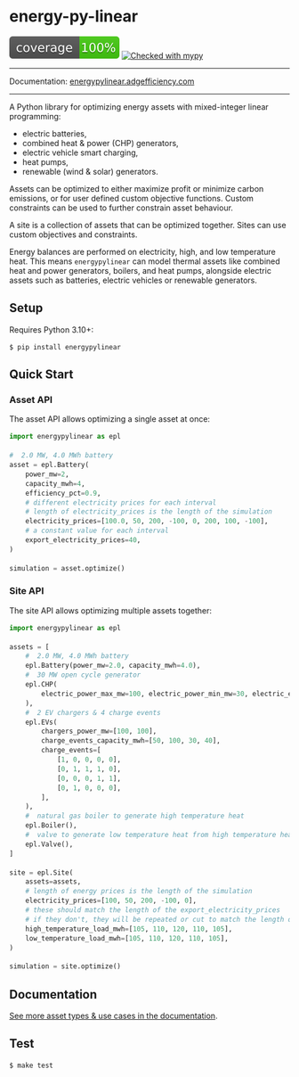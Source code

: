 # energy-py-linear

<img src="./static/coverage.svg"> [![Checked with mypy](https://www.mypy-lang.org/static/mypy_badge.svg)](https://mypy-lang.org/)

---

Documentation: [energypylinear.adgefficiency.com](https://energypylinear.adgefficiency.com/latest)

---

A Python library for optimizing energy assets with mixed-integer linear programming:

- electric batteries,
- combined heat & power (CHP) generators,
- electric vehicle smart charging,
- heat pumps,
- renewable (wind & solar) generators.

Assets can be optimized to either maximize profit or minimize carbon emissions, or for user defined custom objective functions. Custom constraints can be used to further constrain asset behaviour.

A site is a collection of assets that can be optimized together. Sites can use custom objectives and constraints.

Energy balances are performed on electricity, high, and low temperature heat. This means `energypylinear` can model thermal assets like combined heat and power generators, boilers, and heat pumps, alongside electric assets such as batteries, electric vehicles or renewable generators.

## Setup

Requires Python 3.10+:

```shell-session
$ pip install energypylinear
```

## Quick Start

### Asset API

The asset API allows optimizing a single asset at once:

```python
import energypylinear as epl

#  2.0 MW, 4.0 MWh battery
asset = epl.Battery(
    power_mw=2,
    capacity_mwh=4,
    efficiency_pct=0.9,
    # different electricity prices for each interval
    # length of electricity_prices is the length of the simulation
    electricity_prices=[100.0, 50, 200, -100, 0, 200, 100, -100],
    # a constant value for each interval
    export_electricity_prices=40,
)

simulation = asset.optimize()
```

### Site API

The site API allows optimizing multiple assets together:

```python
import energypylinear as epl

assets = [
    #  2.0 MW, 4.0 MWh battery
    epl.Battery(power_mw=2.0, capacity_mwh=4.0),
    #  30 MW open cycle generator
    epl.CHP(
        electric_power_max_mw=100, electric_power_min_mw=30, electric_efficiency_pct=0.4
    ),
    #  2 EV chargers & 4 charge events
    epl.EVs(
        chargers_power_mw=[100, 100],
        charge_events_capacity_mwh=[50, 100, 30, 40],
        charge_events=[
            [1, 0, 0, 0, 0],
            [0, 1, 1, 1, 0],
            [0, 0, 0, 1, 1],
            [0, 1, 0, 0, 0],
        ],
    ),
    #  natural gas boiler to generate high temperature heat
    epl.Boiler(),
    #  valve to generate low temperature heat from high temperature heat
    epl.Valve(),
]

site = epl.Site(
    assets=assets,
    # length of energy prices is the length of the simulation
    electricity_prices=[100, 50, 200, -100, 0],
    # these should match the length of the export_electricity_prices
    # if they don't, they will be repeated or cut to match the length of electricity_prices
    high_temperature_load_mwh=[105, 110, 120, 110, 105],
    low_temperature_load_mwh=[105, 110, 120, 110, 105],
)

simulation = site.optimize()
```

## Documentation

[See more asset types & use cases in the documentation](https://energypylinear.adgefficiency.com/latest).

## Test

```shell
$ make test
```
